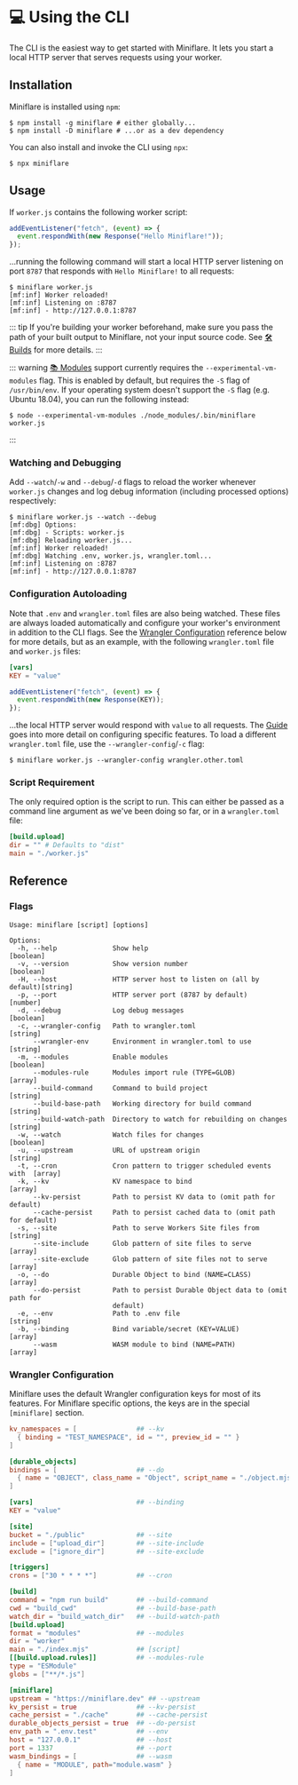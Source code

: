 # 💻 Using the CLI

The CLI is the easiest way to get started with Miniflare. It lets you start a
local HTTP server that serves requests using your worker.

## Installation

Miniflare is installed using `npm`:

```shell
$ npm install -g miniflare # either globally...
$ npm install -D miniflare # ...or as a dev dependency
```

You can also install and invoke the CLI using `npx`:

```shell
$ npx miniflare
```

## Usage

If `worker.js` contains the following worker script:

```js
addEventListener("fetch", (event) => {
  event.respondWith(new Response("Hello Miniflare!"));
});
```

...running the following command will start a local HTTP server listening on
port `8787` that responds with `Hello Miniflare!` to all requests:

```shell{1}
$ miniflare worker.js
[mf:inf] Worker reloaded!
[mf:inf] Listening on :8787
[mf:inf] - http://127.0.0.1:8787
```

<!--prettier-ignore-start-->
::: tip
If you're building your worker beforehand, make sure you pass the path of your built output to Miniflare, not your input source code.
See [🛠 Builds](/builds.html) for more details.
:::
<!--prettier-ignore-end-->

<!--prettier-ignore-start-->
::: warning
[📚 Modules](/modules.html) support currently requires the
`--experimental-vm-modules` flag. This is enabled by default, but requires the
`-S` flag of `/usr/bin/env`. If your operating system doesn't support the `-S`
flag (e.g. Ubuntu 18.04), you can run the following instead:

```shell
$ node --experimental-vm-modules ./node_modules/.bin/miniflare worker.js
```
:::
<!--prettier-ignore-end-->

### Watching and Debugging

Add `--watch`/`-w` and `--debug`/`-d` flags to reload the worker whenever
`worker.js` changes and log debug information (including processed options)
respectively:

```shell{1}
$ miniflare worker.js --watch --debug
[mf:dbg] Options:
[mf:dbg] - Scripts: worker.js
[mf:dbg] Reloading worker.js...
[mf:inf] Worker reloaded!
[mf:dbg] Watching .env, worker.js, wrangler.toml...
[mf:inf] Listening on :8787
[mf:inf] - http://127.0.0.1:8787
```

### Configuration Autoloading

Note that `.env` and `wrangler.toml` files are also being watched. These files
are always loaded automatically and configure your worker's environment in
addition to the CLI flags. See the
[Wrangler Configuration](#wrangler-configuration) reference below for more
details, but as an example, with the following `wrangler.toml` file and
`worker.js` files:

```toml
[vars]
KEY = "value"
```

```js
addEventListener("fetch", (event) => {
  event.respondWith(new Response(KEY));
});
```

...the local HTTP server would respond with `value` to all requests. The
[Guide](/fetch.html) goes into more detail on configuring specific features. To
load a different `wrangler.toml` file, use the `--wrangler-config`/`-c` flag:

```shell
$ miniflare worker.js --wrangler-config wrangler.other.toml
```

### Script Requirement

The only required option is the script to run. This can either be passed as a
command line argument as we've been doing so far, or in a `wrangler.toml` file:

```toml
[build.upload]
dir = "" # Defaults to "dist"
main = "./worker.js"
```

## Reference

### Flags

```
Usage: miniflare [script] [options]

Options:
  -h, --help              Show help                                    [boolean]
  -v, --version           Show version number                          [boolean]
  -H, --host              HTTP server host to listen on (all by default)[string]
  -p, --port              HTTP server port (8787 by default)            [number]
  -d, --debug             Log debug messages                           [boolean]
  -c, --wrangler-config   Path to wrangler.toml                         [string]
      --wrangler-env      Environment in wrangler.toml to use           [string]
  -m, --modules           Enable modules                               [boolean]
      --modules-rule      Modules import rule (TYPE=GLOB)                [array]
      --build-command     Command to build project                      [string]
      --build-base-path   Working directory for build command           [string]
      --build-watch-path  Directory to watch for rebuilding on changes  [string]
  -w, --watch             Watch files for changes                      [boolean]
  -u, --upstream          URL of upstream origin                        [string]
  -t, --cron              Cron pattern to trigger scheduled events with  [array]
  -k, --kv                KV namespace to bind                           [array]
      --kv-persist        Path to persist KV data to (omit path for default)
      --cache-persist     Path to persist cached data to (omit path for default)
  -s, --site              Path to serve Workers Site files from         [string]
      --site-include      Glob pattern of site files to serve            [array]
      --site-exclude      Glob pattern of site files not to serve        [array]
  -o, --do                Durable Object to bind (NAME=CLASS)            [array]
      --do-persist        Path to persist Durable Object data to (omit path for
                          default)
  -e, --env               Path to .env file                             [string]
  -b, --binding           Bind variable/secret (KEY=VALUE)               [array]
      --wasm              WASM module to bind (NAME=PATH)                [array]
```

### Wrangler Configuration

Miniflare uses the default Wrangler configuration keys for most of its features.
For Miniflare specific options, the keys are in the special `[miniflare]`
section.

```toml
kv_namespaces = [               ## --kv
  { binding = "TEST_NAMESPACE", id = "", preview_id = "" }
]

[durable_objects]
bindings = [                    ## --do
  { name = "OBJECT", class_name = "Object", script_name = "./object.mjs" }
]

[vars]                          ## --binding
KEY = "value"

[site]
bucket = "./public"             ## --site
include = ["upload_dir"]        ## --site-include
exclude = ["ignore_dir"]        ## --site-exclude

[triggers]
crons = ["30 * * * *"]          ## --cron

[build]
command = "npm run build"       ## --build-command
cwd = "build_cwd"               ## --build-base-path
watch_dir = "build_watch_dir"   ## --build-watch-path
[build.upload]
format = "modules"              ## --modules
dir = "worker"
main = "./index.mjs"            ## [script]
[[build.upload.rules]]          ## --modules-rule
type = "ESModule"
globs = ["**/*.js"]

[miniflare]
upstream = "https://miniflare.dev" ## --upstream
kv_persist = true               ## --kv-persist
cache_persist = "./cache"       ## --cache-persist
durable_objects_persist = true  ## --do-persist
env_path = ".env.test"          ## --env
host = "127.0.0.1"              ## --host
port = 1337                     ## --port
wasm_bindings = [               ## --wasm
  { name = "MODULE", path="module.wasm" }
]
```
